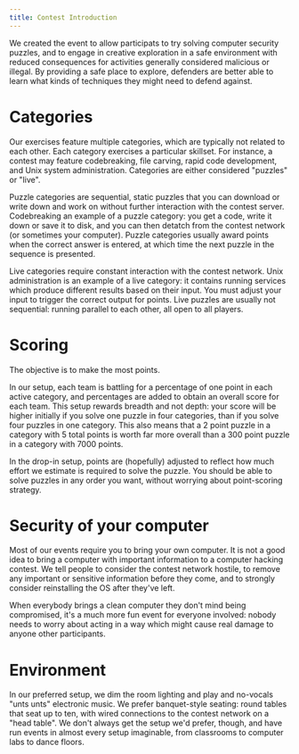 ```yaml
---
title: Contest Introduction
---
```


We created the event to allow participats to try solving computer security
puzzles, and to engage in creative exploration in a safe environment with
reduced consequences for activities generally considered malicious or
illegal.  By providing a safe place to explore, defenders are better
able to learn what kinds of techniques they might need to defend
against.


Categories
==========

Our exercises feature multiple categories, which are typically not
related to each other.  Each category exercises a particular skillset.
For instance, a contest may feature codebreaking, file carving, rapid
code development, and Unix system administration.  Categories are either
considered "puzzles" or "live".

Puzzle categories are sequential, static puzzles that you can download
or write down and work on without further interaction with the contest
server.  Codebreaking an example of a puzzle category: you get a code,
write it down or save it to disk, and you can then detatch from the
contest network (or sometimes your computer).  Puzzle categories usually
award points when the correct answer is entered, at which time the next
puzzle in the sequence is presented.

Live categories require constant interaction with the contest network.
Unix administration is an example of a live category: it contains
running services which produce different results based on their input.
You must adjust your input to trigger the correct output for points.
Live puzzles are usually not sequential: running parallel to each other,
all open to all players.


Scoring
=======

The objective is to make the most points.

In our setup, each team is battling for a percentage of one point in
each active category, and percentages are added to obtain an overall
score for each team.  This setup rewards breadth and not depth: your
score will be higher initially if you solve one puzzle in four
categories, than if you solve four puzzles in one category.  This also
means that a 2 point puzzle in a category with 5 total points is worth
far more overall than a 300 point puzzle in a category with 7000 points.

In the drop-in setup, points are (hopefully) adjusted to reflect how
much effort we estimate is required to solve the puzzle.  You should be
able to solve puzzles in any order you want, without worrying about
point-scoring strategy.


Security of your computer
=========================

Most of our events require you to bring your own computer.  It is not a
good idea to bring a computer with important information to a computer
hacking contest.  We tell people to consider the contest network
hostile, to remove any important or sensitive information before they
come, and to strongly consider reinstalling the OS after they've left.

When everybody brings a clean computer they don't mind being
compromised, it's a much more fun event for everyone involved: nobody
needs to worry about acting in a way which might cause real damage to
anyone other participants.


Environment
===========

In our preferred setup, we dim the room lighting and play and no-vocals
"unts unts" electronic music.  We prefer banquet-style seating: round
tables that seat up to ten, with wired connections to the contest
network on a "head table".  We don't always get the setup we'd prefer,
though, and have run events in almost every setup imaginable, from
classrooms to computer labs to dance floors.
